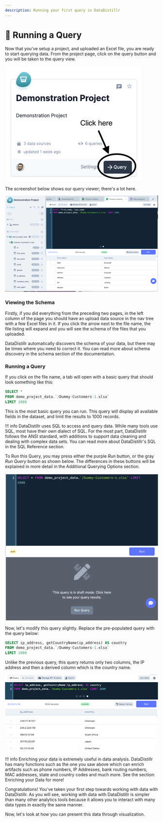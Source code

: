 ```yaml
---
description: Running your first query in DataDistillr
---
```


# 🏃 Running a Query

Now that you've setup a project, and uploaded an Excel file, you are ready to start querying data. From the project page, click on the query button and you will be taken to the query view.&#x20;

![The query button](<../img/Screen Shot 2021-11-16 at 9.29.36 PM.png>)

The screenshot below shows our query viewer; there's a lot here.

![Query Viewer](<../img/Screen Shot 2021-11-16 at 9.33.10 PM.png>)

### __Viewing the Schema__

Firstly, if you did everything from the preceding two pages, in the left column of the page you should have an upload data source in the nav tree with a few Excel files in it. If you click the arrow next to the file name, the file listing will expand and you will see the schema of the files that you uploaded.

DataDistillr automatically discovers the schema of your data, but there may be times where you need to correct it. You can read more about schema discovery in the schema section of the documentation.&#x20;

### __Running a Query__

If you click on the file name, a tab will open with a basic query that should look something like this:

```sql
SELECT * 
FROM demo_project_data.`/Dummy-Customers-1.xlsx`
LIMIT 1000
```

This is the most basic query you can run. This query will display all available fields in the dataset, and limit the results to 1000 records.

!!! info 
    DataDistillr uses SQL to access and query data. While many tools use SQL, most have their own dialect of SQL. For the most part, DataDistillr follows the ANSI standard, with additions to support data cleaning and dealing with complex data sets. You can read more about DataDistillr's SQL in the SQL Reference section. &#x20;


To Run this Query, you may press either the purple _Run_ button, or the gray _Run Query_ button as shown below. The differences in these buttons will be explained in more detail in the Additional Querying Options section.

![Run Query](<../img/Screen Shot 2021-11-23 at 8.54.05 AM.png>)

Now, let's modify this query slightly. Replace the pre-populated query with the query below:

```sql
SELECT ip_address, getCountryName(ip_address) AS country
FROM demo_project_data.`/Dummy-Customers-1.xlsx`
LIMIT 1000
```

Unlike the previous query, this query returns only two columns, the IP address and then a derived column which is the country name.

![Results View](<../img/Screen Shot 2021-11-16 at 10.43.31 PM.png>)

!!! info
    Enriching your data is extremely useful in data analysis. DataDistillr has many functions such as the one you saw above which can enrich artifacts such as phone numbers, IP Addresses, bank routing numbers, MAC addresses, state and country codes and much more. See the section: Enriching your Data for more!


Congratulations! You've taken your first step towards working with data with DataDistillr. As you will see, working with data with DataDistillr is simpler than many other analytics tools because it allows you to interact with many data types in exactly the same manner. 


Now, let's look at how you can present this data through visualization.&#x20;